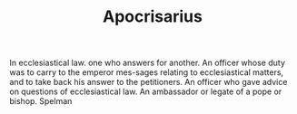 ---
title: Apocrisarius
permalink: "/definitions/apocrisarius.html"
body: In ecclesiastical law. one who answers for another. An officer whose duty was
  to carry to the emperor mes-sages relating to ecclesiastical matters, and to take
  back his answer to the petitioners. An officer who gave advice on questions of ecclesiastical
  law. An ambassador or legate of a pope or bishop. Spelman
published_at: '2018-07-07'
layout: post
---